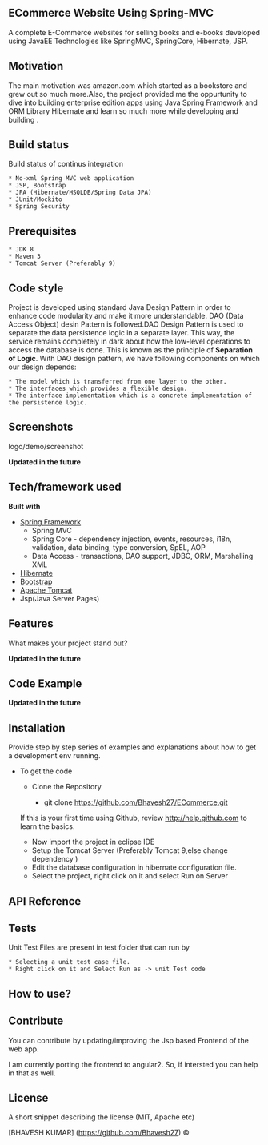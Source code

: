 ## ECommerce Website Using Spring-MVC

A complete E-Commerce websites for selling books and e-books developed using JavaEE Technologies like SpringMVC, SpringCore, Hibernate, JSP.

## Motivation

The main motivation was amazon.com which started as a bookstore and grew out so much more.Also, the project provided me the oppurtunity to dive into building enterprise edition apps using Java Spring Framework and ORM Library Hibernate and learn so much more while developing and building .


## Build status
Build status of continus integration 

	* No-xml Spring MVC web application
	* JSP, Bootstrap
	* JPA (Hibernate/HSQLDB/Spring Data JPA)
	* JUnit/Mockito
	* Spring Security

## Prerequisites

	* JDK 8
	* Maven 3
	* Tomcat Server (Preferably 9) 


## Code style

Project is developed using standard Java Design Pattern in order to enhance code modularity and make it more understandable.
DAO (Data Access Object) desin Pattern is followed.DAO Design Pattern is used to separate the data persistence logic in a separate layer. This way, the service remains completely in dark about how the low-level operations to access the database is done. This is known as the principle of <b>Separation of Logic</b>.
With DAO design pattern, we have following components on which our design depends:

	* The model which is transferred from one layer to the other.
	* The interfaces which provides a flexible design.
	* The interface implementation which is a concrete implementation of the persistence logic.

 
## Screenshots
logo/demo/screenshot


<b>Updated in the future</b>



## Tech/framework used

<b>Built with</b>
- [Spring Framework](https://spring.io/)
	* Spring MVC
	* Spring Core - dependency injection, events, resources, i18n, validation, data binding, type conversion, SpEL, AOP
	* Data Access - transactions, DAO support, JDBC, ORM, Marshalling XML
- [Hibernate](https://hibernate.org/)
- [Bootstrap](https://getbootstrap.com/)
- [Apache Tomcat](https://tomcat.apache.org/)
- Jsp(Java Server Pages)

## Features
What makes your project stand out?

<b>Updated in the future</b>



## Code Example

<b>Updated in the future</b>


## Installation
Provide step by step series of examples and explanations about how to get a development env running.
 * To get the code
	* Clone the Repository
	
		* git clone https://github.com/Bhavesh27/ECommerce.git

	If this is your first time using Github, review http://help.github.com to learn the basics.
	
	* Now import the project in eclipse IDE
	* Setup the Tomcat Server (Preferably Tomcat 9,else change dependency ) 
	* Edit the database configuration in hibernate configuration file.
	* Select the project, right click on it and select Run on Server

## API Reference


## Tests

Unit Test Files are present in test folder that can run by

	* Selecting a unit test case file.
	* Right click on it and Select Run as -> unit Test code

## How to use?


## Contribute

You can contribute by updating/improving the Jsp based  Frontend of the web app.

I am currently porting the frontend to angular2. So, if intersted you can help in that as well.



## License
A short snippet describing the license (MIT, Apache etc)

[BHAVESH KUMAR] (https://github.com/Bhavesh27) ©
